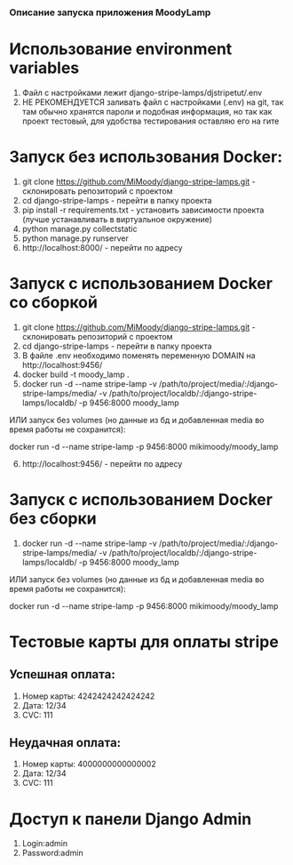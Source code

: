 ### Описание запуска приложения MoodyLamp

# Использование environment variables

1. Файл с настройками лежит django-stripe-lamps/djstripetut/.env
2. НЕ РЕКОМЕНДУЕТСЯ заливать файл с настройками (.env) на git, так там обычно хранятся пароли и подобная информация, но так как проект тестовый, для удобства тестирования оставляю его на гите

# Запуск без использования Docker:

1. git clone https://github.com/MiMoody/django-stripe-lamps.git - склонировать репозиторий с проектом
2. cd django-stripe-lamps - перейти в папку проекта
3. pip install -r requirements.txt - установить зависимости проекта (лучше устанавливать в виртуальное окружение)
4. python manage.py collectstatic
5. python manage.py runserver
6. http://localhost:8000/ - перейти по адресу 

# Запуск с использованием Docker со сборкой

1. git clone https://github.com/MiMoody/django-stripe-lamps.git - склонировать репозиторий с проектом
2. cd django-stripe-lamps - перейти в папку проекта
3. В файле .env необходимо поменять переменную DOMAIN на http://localhost:9456/
4. docker build -t moody_lamp .
5. docker run -d --name stripe-lamp -v /path/to/project/media/:/django-stripe-lamps/media/ -v /path/to/project/localdb/:/django-stripe-lamps/localdb/ -p 9456:8000  moody_lamp

ИЛИ запуск без volumes (но данные из бд и добавленная media во время работы не сохранится):

docker run -d --name stripe-lamp -p 9456:8000  mikimoody/moody_lamp

6. http://localhost:9456/ - перейти по адресу 

# Запуск с использованием Docker без сборки

1. docker run -d --name stripe-lamp -v /path/to/project/media/:/django-stripe-lamps/media/ -v /path/to/project/localdb/:/django-stripe-lamps/localdb/ -p 9456:8000  moody_lamp

ИЛИ запуск без volumes (но данные из бд и добавленная media во время работы не сохранится):

docker run -d --name stripe-lamp -p 9456:8000  mikimoody/moody_lamp

# Тестовые карты для оплаты stripe

## Успешная оплата:

1. Номер карты: 4242424242424242
2. Дата: 12/34 
3. CVC: 111

## Неудачная оплата:

1. Номер карты: 4000000000000002
2. Дата: 12/34 
3. CVC: 111

# Доступ к панели Django Admin

1. Login:admin
2. Password:admin